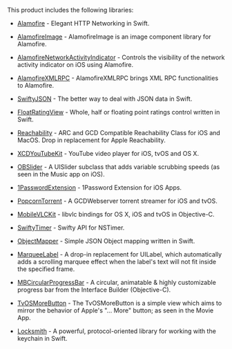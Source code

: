 This product includes the following libraries:

* [Alamofire](https://github.com/Alamofire/Alamofire) - Elegant HTTP Networking in Swift.

* [AlamofireImage](https://github.com/Alamofire/AlamofireImage) - AlamofireImage is an image component library for Alamofire.

* [AlamofireNetworkActivityIndicator](https://github.com/Alamofire/AlamofireNetworkActivityIndicator) - Controls the visibility of the network activity indicator on iOS using Alamofire.

* [AlamofireXMLRPC](https://github.com/kodlian/AlamofireXMLRPC) - AlamofireXMLRPC brings XML RPC functionalities to Alamofire.

* [SwiftyJSON](https://github.com/SwiftyJSON/SwiftyJSON) - The better way to deal with JSON data in Swift.

* [FloatRatingView](https://github.com/strekfus/FloatRatingView.git) - Whole, half or floating point ratings control written in Swift.

* [Reachability](https://github.com/tonymillion/Reachability) - ARC and GCD Compatible Reachability Class for iOS and MacOS. Drop in replacement for Apple Reachability.

* [XCDYouTubeKit](https://github.com/0xced/XCDYouTubeKit) - YouTube video player for iOS, tvOS and OS X.

* [OBSlider](https://github.com/ole/OBSlider) - A UISlider subclass that adds variable scrubbing speeds (as seen in the Music app on iOS).

* [1PasswordExtension](https://github.com/AgileBits/onepassword-app-extension) - 1Password Extension for iOS Apps.

* [PopcornTorrent](https://github.com/PopcornTimeTV/PopcornTorrent) - A GCDWebserver torrent streamer for iOS and tvOS.

* [MobileVLCKit](https://code.videolan.org/videolan/VLCKit) - libvlc bindings for OS X, iOS and tvOS in Objective-C.

* [SwiftyTimer](https://github.com/radex/SwiftyTimer) - Swifty API for NSTimer.

* [ObjectMapper](https://github.com/Hearst-DD/ObjectMapper) - Simple JSON Object mapping written in Swift.

* [MarqueeLabel](https://github.com/cbpowell/MarqueeLabel) - A drop-in replacement for UILabel, which automatically adds a scrolling marquee effect when the label's text will not fit inside the specified frame.

* [MBCircularProgressBar](https://github.com/MatiBot/MBCircularProgressBar) - A circular, animatable & highly customizable progress bar from the Interface Builder (Objective-C).

* [TvOSMoreButton](https://github.com/cgoldsby/TvOSMoreButton) -  The TvOSMoreButton is a simple view which aims to mirror the behavior of Apple's "... More" button; as seen in the Movie App.

* [Locksmith](https://github.com/matthewpalmer/Locksmith) - A powerful, protocol-oriented library for working with the keychain in Swift.
